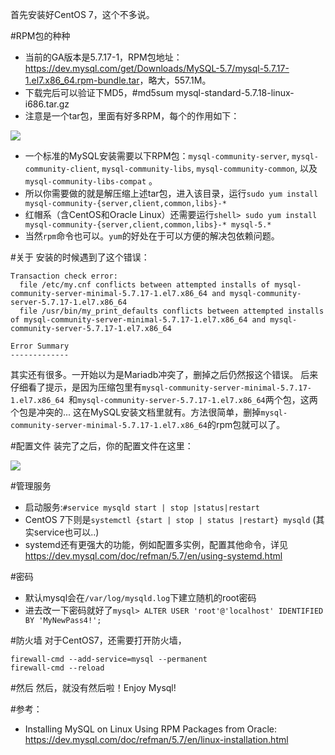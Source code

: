 首先安装好CentOS 7，这个不多说。

#RPM包的种种
- 当前的GA版本是5.7.17-1，RPM包地址：<https://dev.mysql.com/get/Downloads/MySQL-5.7/mysql-5.7.17-1.el7.x86_64.rpm-bundle.tar>，略大，557.1M。
- 下载完后可以验证下MD5，#md5sum mysql-standard-5.7.18-linux-i686.tar.gz
- 注意是一个tar包，里面有好多RPM，每个的作用如下：

![](./_image/2017-02-04-23-09-37.jpg)
- 一个标准的MySQL安装需要以下RPM包：`mysql-community-server`, `mysql-community-client`, `mysql-community-libs`, `mysql-community-common`, 以及 `mysql-community-libs-compat` 。
- 所以你需要做的就是解压缩上述tar包，进入该目录，运行`sudo yum install mysql-community-{server,client,common,libs}-* `
- 红帽系（含CentOS和Oracle Linux）还需要运行`shell> sudo yum install mysql-community-{server,client,common,libs}-* mysql-5.* `
- 当然`rpm`命令也可以。`yum`的好处在于可以方便的解决包依赖问题。

#关于
安装的时候遇到了这个错误：
```
Transaction check error:
  file /etc/my.cnf conflicts between attempted installs of mysql-community-server-minimal-5.7.17-1.el7.x86_64 and mysql-community-server-5.7.17-1.el7.x86_64
  file /usr/bin/my_print_defaults conflicts between attempted installs of mysql-community-server-minimal-5.7.17-1.el7.x86_64 and mysql-community-server-5.7.17-1.el7.x86_64

Error Summary
-------------
```
其实还有很多。一开始以为是Mariadb冲突了，删掉之后仍然报这个错误。
后来仔细看了提示，是因为压缩包里有`mysql-community-server-minimal-5.7.17-1.el7.x86_64 `和`mysql-community-server-5.7.17-1.el7.x86_64`两个包，这两个包是冲突的...
这在MySQL安装文档里就有。方法很简单，删掉`mysql-community-server-minimal-5.7.17-1.el7.x86_64`的rpm包就可以了。

#配置文件
装完了之后，你的配置文件在这里：

![](./_image/2017-02-04-23-13-57.jpg)


#管理服务

- 启动服务:`#service mysqld start | stop |status|restart`
- CentOS 7下则是`systemctl {start | stop | status |restart} mysqld` (其实service也可以..)
- systemd还有更强大的功能，例如配置多实例，配置其他命令，详见<https://dev.mysql.com/doc/refman/5.7/en/using-systemd.html>

#密码
- 默认mysql会在`/var/log/mysqld.log`下建立随机的root密码
- 进去改一下密码就好了`mysql> ALTER USER 'root'@'localhost' IDENTIFIED BY 'MyNewPass4!';`

#防火墙
对于CentOS7，还需要打开防火墙，
```
firewall-cmd --add-service=mysql --permanent 
firewall-cmd --reload
```

#然后
然后，就没有然后啦！Enjoy Mysql!


#参考：
- Installing MySQL on Linux Using RPM Packages from Oracle: <https://dev.mysql.com/doc/refman/5.7/en/linux-installation.html>